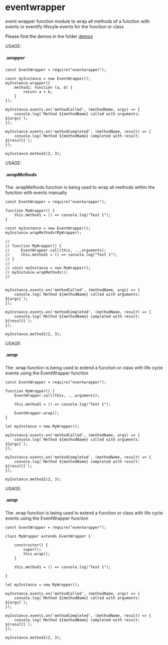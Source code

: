 # eventwrapper

event wrapper function module to wrap all methods of a function with events or eventify lifecyle events for the function or class

Please find the demos in the folder [demos](./demos)

USAGE:

##### .wrapper

```
const EventWrapper = require("eventwrapper");

const myInstance = new EventWrapper();
myInstance.wrapper({
    method1: function (a, b) {
        return a + b;
    }
});

myInstance.events.on('methodCalled', (methodName, args) => {
    console.log(`Method ${methodName} called with arguments: ${args}`);
});

myInstance.events.on('methodCompleted', (methodName, result) => {
    console.log(`Method ${methodName} completed with result: ${result}`);
});

myInstance.method1(2, 3); 
```

USAGE:

##### .wrapMethods

The .wrapMethods function is being used to wrap all methods within the function with events manually

```
const EventWrapper = require("eventwrapper");

function MyWrapper() {
    this.method1 = () => console.log("Test 1");
}

const myInstance = new EventWrapper();
myInstance.wrapMethods(MyWrapper);

//
// function MyWrapper() {
//     EventWrapper.call(this, ...arguments);
//     this.method1 = () => console.log("Test 1");
// }
// 
// const myInstance = new MyWrapper();
// myInstance.wrapMethods();
//


myInstance.events.on('methodCalled', (methodName, args) => {
    console.log(`Method ${methodName} called with arguments: ${args}`);
});

myInstance.events.on('methodCompleted', (methodName, result) => {
    console.log(`Method ${methodName} completed with result: ${result}`);
});

myInstance.method1(2, 3); 
```

USAGE:

##### .wrap

The .wrap function is being used to extend a function or class with life cycle events using the EventWrapper function

```
const EventWrapper = require("eventwrapper");

function MyWrapper() {
    EventWrapper.call(this, ...arguments);
    
    this.method1 = () => console.log("Test 1");

    EventWrapper.wrap();
}

let myInstance = new MyWrapper();

myInstance.events.on('methodCalled', (methodName, args) => {
    console.log(`Method ${methodName} called with arguments: ${args}`);
});

myInstance.events.on('methodCompleted', (methodName, result) => {
    console.log(`Method ${methodName} completed with result: ${result}`);
});

myInstance.method1(2, 3); 
```

USAGE:

##### .wrap

The .wrap function is being used to extend a function or class with life cycle events using the EventWrapper function

```
const EventWrapper = require("eventwrapper");

class MyWrapper extends EventWrapper {

    constructor() {
        super();
        this.wrap();
    }

    this.method1 = () => console.log("Test 1");

}

let myInstance = new MyWrapper();

myInstance.events.on('methodCalled', (methodName, args) => {
    console.log(`Method ${methodName} called with arguments: ${args}`);
});

myInstance.events.on('methodCompleted', (methodName, result) => {
    console.log(`Method ${methodName} completed with result: ${result}`);
});

myInstance.method1(2, 3); 
```

